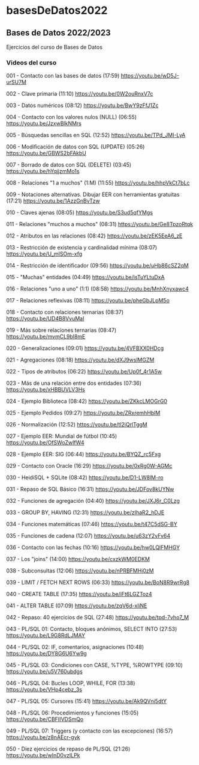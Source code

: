 # basesDeDatos2022

## Bases de Datos 2022/2023

Ejercicios del curso de Bases de Datos

### Videos del curso

001 - Contacto con las bases de datos (17:59) https://youtu.be/wD5J-urSU7M

002 - Clave primaria (11:10) https://youtu.be/0W2ouRnxV7c

003 - Datos numéricos (08:12) https://youtu.be/BwY9zFfJ1Zc

004 - Contacto con los valores nulos (NULL) (06:55) https://youtu.be/JzxwBlkNMrs

005 - Búsquedas sencillas en SQL (12:52) https://youtu.be/TPd_JMI-LyA

006 - Modificación de datos con SQL (UPDATE) (05:26) https://youtu.be/GBWS2bFAkbU

007 - Borrado de datos con SQL (DELETE) (03:45) https://youtu.be/hYqjjzmMo1s

008 - Relaciones "1 a muchos" (1:M) (11:55) https://youtu.be/hhpVkCt7bLc

009 - Notaciones alternativas. Dibujar EER con herramientas gratuitas (17:21) https://youtu.be/1AzzGnBvTzw

010 - Claves ajenas (08:05) https://youtu.be/S3ud5qfYMgs

011 - Relaciones "muchos a muchos" (08:31) https://youtu.be/Ge8TpzoRtqk

012 - Atributos en las relaciones (08:42) https://youtu.be/zEK5EeA6_zE

013 - Restricción de existencia y cardinalidad mínima (08:07) https://youtu.be/U_mISOm-xfg

014 - Restricción de identificador (09:56) https://youtu.be/uHb86cSZ2qM

015 - "Muchas" entidades (04:49) https://youtu.be/isTuYLtuDxA

016 - Relaciones "uno a uno" (1:1) (08:58) https://youtu.be/MnhXnyxawc4

017 - Relaciones reflexivas (08:11) https://youtu.be/pheGbJLpM5o

018 - Contacto con relaciones ternarias (08:37) https://youtu.be/UD4B8VvuMaI

019 - Más sobre relaciones ternarias (08:47) https://youtu.be/mvmCL9bl8mE

020 - Generalizaciones (09:01) https://youtu.be/4VFBXX0HDcg

021 - Agregaciones (08:18) https://youtu.be/dXJ9wslMGZM

022 - Tipos de atributos (06:22) https://youtu.be/Up0f_4r1A5w

023 - Más de una relación entre dos entidades (07:36) https://youtu.be/xHBBUVLV3Hs

024 - Ejemplo Biblioteca (08:42) https://youtu.be/ZKkcLMOGrG0

025 - Ejemplo Pedidos (09:27) https://youtu.be/ZRxremhHblM

026 - Normalización (12:52) https://youtu.be/tl2iQrlTggM

027 - Ejemplo EER: Mundial de fútbol (10:45) https://youtu.be/OfSWoZwlfW4

028 - Ejemplo EER: SIG (06:44) https://youtu.be/BYQZ_rc5Fxg

029 - Contacto con Oracle (16:29) https://youtu.be/0xRg0W-AGMc

030 - HeidiSQL + SQLite (08:42) https://youtu.be/D1-LW8lM-ro

031 - Repaso de SQL Básico (16:31) https://youtu.be/JDFov8kUYNw

032 - Funciones de agregación (04:40) https://youtu.be/JXJ6r_C0Lzg

033 - GROUP BY, HAVING (12:31) https://youtu.be/zIhaR2_hDJE

034 - Funciones matemáticas (07:46) https://youtu.be/t47C5dSG-BY

035 - Funciones de cadena (12:07) https://youtu.be/u63zY2vFv64

036 - Contacto con las fechas (10:16) https://youtu.be/hw0LQIFMHGY

037 - Los "joins" (14:00) https://youtu.be/cxzkWM0EDKM

038 - Subconsultas (12:06) https://youtu.be/nPRBFMHj0zM

039 - LIMIT / FETCH NEXT ROWS (06:33) https://youtu.be/BoN8R9wrRg8

040 - CREATE TABLE (17:35) https://youtu.be/iFt6LGZToz4

041 - ALTER TABLE (07:09) https://youtu.be/zqV6d-xliNE

042 - Repaso: 40 ejercicios de SQL (27:48) https://youtu.be/tpd-7vho7_M

043 - PL/SQL 01: Contacto, bloques anónimos, SELECT INTO (27:53) https://youtu.be/L9G8RdLJMAY

044 - PL/SQL 02: IF, comentarios, asignaciones (10:48) https://youtu.be/DY8G6U6Yw9g

045 - PL/SQL 03: Condiciones con CASE, %TYPE, %ROWTYPE (09:10) https://youtu.be/u5V760ubdgs

046 - PL/SQL 04: Bucles LOOP, WHILE, FOR (13:38) https://youtu.be/VHp4cebz_3s

047 - PL/SQL 05: Cursores (15:41) https://youtu.be/Ak9QVni5dtY

048 - PL/SQL 06: Procedimientos y funciones (15:05) https://youtu.be/CBFIIVDSmQo

049 - PL/SQL 07: Triggers (y contacto con las excepciones) (16:57) https://youtu.be/z8nAEcr-gyk

050 - Diez ejercicios de repaso de PL/SQL (21:26) https://youtu.be/wInD0vzILPk
